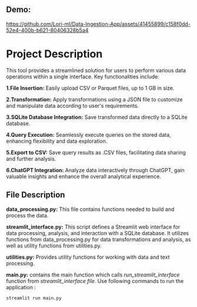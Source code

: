 ## Demo:

https://github.com/Lori-ml/Data-Ingestion-App/assets/41455899/c158f0dd-52e4-400b-b621-80406328b5a4

# Project Description

This tool provides a streamlined solution for users to perform various data operations within a single interface. Key functionalities include:

**1.File Insertion:** Easily upload CSV or Parquet files, up to 1 GB in size.

**2.Transformation:** Apply transformations using a JSON file to customize and manipulate data according to user's requirements.

**3.SQLite Database Integration:** Save transformed data directly to a SQLite database.

**4.Query Execution:** Seamlessly execute queries on the stored data, enhancing flexibility and data exploration.

**5.Export to CSV:** Save query results as .CSV files, facilitating data sharing and further analysis.

**6.ChatGPT Integration:** Analyze data interactively through ChatGPT, gain valuable insights and enhance the overall analytical experience.

## File Description


**data_processing.py:** This file contains functions needed to build and process the data.

**streamlit_interface.py:** This script defines a Streamlit web interface for data processing, analysis, and interaction with a SQLite database. 
It utilizes functions from data_processing.py for data transformations and analysis, as well as utility functions from utilities.py.

**utilities.py:** Provides utility functions for working with data and text processing.

**main.py:** contains the main function which calls  *run_streamlit_interface* function from  *streamlit_interface file*. Use following commands to run the application :


```bash
streamlit run main.py
```

